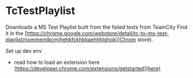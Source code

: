 # TcTestPlaylist
Downloads a MS Test Playlist built from the failed tests from TeamCity
Find it in the [https://chrome.google.com/webstore/detail/tc-to-ms-test-playlist/nommemlkcmjhehkfckhbljaehhhlghok](Chrom store).

Set up dev env
- read how to load an extension here [https://developer.chrome.com/extensions/getstarted](here)
